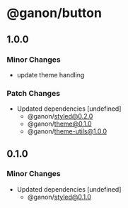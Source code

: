 # @ganon/button

## 1.0.0

### Minor Changes

- update theme handling

### Patch Changes

- Updated dependencies [undefined]
  - @ganon/styled@0.2.0
  - @ganon/theme@0.1.0
  - @ganon/theme-utils@1.0.0

## 0.1.0

### Minor Changes

- Updated dependencies [undefined]
  - @ganon/styled@0.1.0
